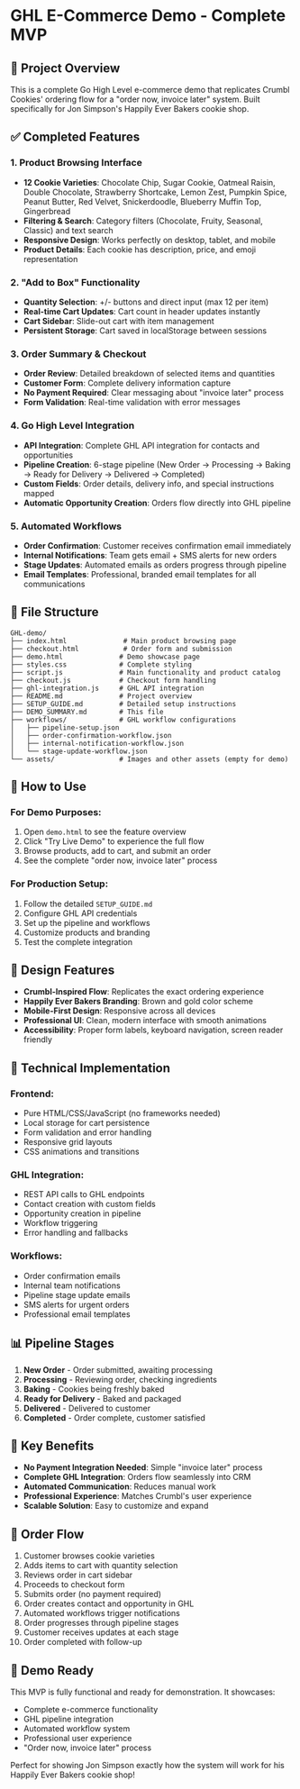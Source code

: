 # GHL E-Commerce Demo - Complete MVP

## 🎯 Project Overview

This is a complete Go High Level e-commerce demo that replicates Crumbl Cookies' ordering flow for a "order now, invoice later" system. Built specifically for Jon Simpson's Happily Ever Bakers cookie shop.

## ✅ Completed Features

### 1. Product Browsing Interface
- **12 Cookie Varieties**: Chocolate Chip, Sugar Cookie, Oatmeal Raisin, Double Chocolate, Strawberry Shortcake, Lemon Zest, Pumpkin Spice, Peanut Butter, Red Velvet, Snickerdoodle, Blueberry Muffin Top, Gingerbread
- **Filtering & Search**: Category filters (Chocolate, Fruity, Seasonal, Classic) and text search
- **Responsive Design**: Works perfectly on desktop, tablet, and mobile
- **Product Details**: Each cookie has description, price, and emoji representation

### 2. "Add to Box" Functionality
- **Quantity Selection**: +/- buttons and direct input (max 12 per item)
- **Real-time Cart Updates**: Cart count in header updates instantly
- **Cart Sidebar**: Slide-out cart with item management
- **Persistent Storage**: Cart saved in localStorage between sessions

### 3. Order Summary & Checkout
- **Order Review**: Detailed breakdown of selected items and quantities
- **Customer Form**: Complete delivery information capture
- **No Payment Required**: Clear messaging about "invoice later" process
- **Form Validation**: Real-time validation with error messages

### 4. Go High Level Integration
- **API Integration**: Complete GHL API integration for contacts and opportunities
- **Pipeline Creation**: 6-stage pipeline (New Order → Processing → Baking → Ready for Delivery → Delivered → Completed)
- **Custom Fields**: Order details, delivery info, and special instructions mapped
- **Automatic Opportunity Creation**: Orders flow directly into GHL pipeline

### 5. Automated Workflows
- **Order Confirmation**: Customer receives confirmation email immediately
- **Internal Notifications**: Team gets email + SMS alerts for new orders
- **Stage Updates**: Automated emails as orders progress through pipeline
- **Email Templates**: Professional, branded email templates for all communications

## 📁 File Structure

```
GHL-demo/
├── index.html              # Main product browsing page
├── checkout.html           # Order form and submission
├── demo.html              # Demo showcase page
├── styles.css             # Complete styling
├── script.js              # Main functionality and product catalog
├── checkout.js            # Checkout form handling
├── ghl-integration.js     # GHL API integration
├── README.md              # Project overview
├── SETUP_GUIDE.md         # Detailed setup instructions
├── DEMO_SUMMARY.md        # This file
├── workflows/             # GHL workflow configurations
│   ├── pipeline-setup.json
│   ├── order-confirmation-workflow.json
│   ├── internal-notification-workflow.json
│   └── stage-update-workflow.json
└── assets/                # Images and other assets (empty for demo)
```

## 🚀 How to Use

### For Demo Purposes:
1. Open `demo.html` to see the feature overview
2. Click "Try Live Demo" to experience the full flow
3. Browse products, add to cart, and submit an order
4. See the complete "order now, invoice later" process

### For Production Setup:
1. Follow the detailed `SETUP_GUIDE.md`
2. Configure GHL API credentials
3. Set up the pipeline and workflows
4. Customize products and branding
5. Test the complete integration

## 🎨 Design Features

- **Crumbl-Inspired Flow**: Replicates the exact ordering experience
- **Happily Ever Bakers Branding**: Brown and gold color scheme
- **Mobile-First Design**: Responsive across all devices
- **Professional UI**: Clean, modern interface with smooth animations
- **Accessibility**: Proper form labels, keyboard navigation, screen reader friendly

## 🔧 Technical Implementation

### Frontend:
- Pure HTML/CSS/JavaScript (no frameworks needed)
- Local storage for cart persistence
- Form validation and error handling
- Responsive grid layouts
- CSS animations and transitions

### GHL Integration:
- REST API calls to GHL endpoints
- Contact creation with custom fields
- Opportunity creation in pipeline
- Workflow triggering
- Error handling and fallbacks

### Workflows:
- Order confirmation emails
- Internal team notifications
- Pipeline stage update emails
- SMS alerts for urgent orders
- Professional email templates

## 📊 Pipeline Stages

1. **New Order** - Order submitted, awaiting processing
2. **Processing** - Reviewing order, checking ingredients
3. **Baking** - Cookies being freshly baked
4. **Ready for Delivery** - Baked and packaged
5. **Delivered** - Delivered to customer
6. **Completed** - Order complete, customer satisfied

## 🎯 Key Benefits

- **No Payment Integration Needed**: Simple "invoice later" process
- **Complete GHL Integration**: Orders flow seamlessly into CRM
- **Automated Communication**: Reduces manual work
- **Professional Experience**: Matches Crumbl's user experience
- **Scalable Solution**: Easy to customize and expand

## 🔄 Order Flow

1. Customer browses cookie varieties
2. Adds items to cart with quantity selection
3. Reviews order in cart sidebar
4. Proceeds to checkout form
5. Submits order (no payment required)
6. Order creates contact and opportunity in GHL
7. Automated workflows trigger notifications
8. Order progresses through pipeline stages
9. Customer receives updates at each stage
10. Order completed with follow-up

## 🎉 Demo Ready

This MVP is fully functional and ready for demonstration. It showcases:
- Complete e-commerce functionality
- GHL pipeline integration
- Automated workflow system
- Professional user experience
- "Order now, invoice later" process

Perfect for showing Jon Simpson exactly how the system will work for his Happily Ever Bakers cookie shop!
